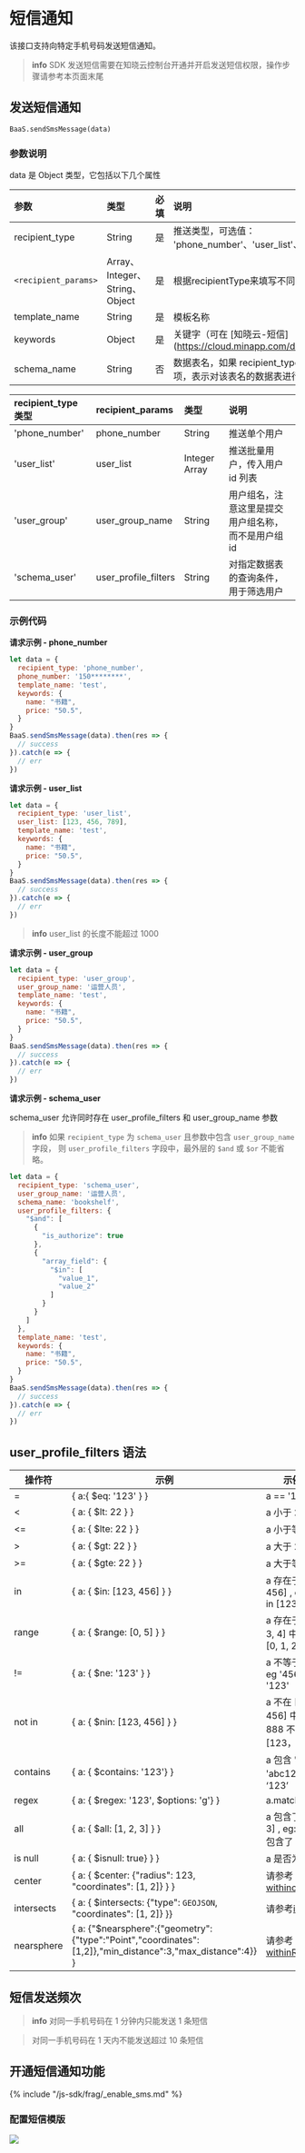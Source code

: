 # 短信通知

该接口支持向特定手机号码发送短信通知。

> **info**
> SDK 发送短信需要在知晓云控制台开通并开启发送短信权限，操作步骤请参考本页面末尾

## 发送短信通知
`BaaS.sendSmsMessage(data)`

### 参数说明

data 是 Object 类型，它包括以下几个属性

| 参数             | 类型   | 必填  | 说明 |
| :-------------- | :----- | :--- | :-- |
| recipient_type  | String | 是   | 推送类型，可选值： 'phone_number'、'user_list'、'user_group'、'schema_user'  |
| `<recipient_params>` | Array、Integer、String、Object | 是   | 根据recipientType来填写不同的参数名， 详见下方表格说明 |
| template_name     | String | 是   | 模板名称 |
| keywords        | Object | 是   | 关键字（可在 [知晓云-短信](https://cloud.minapp.com/dashboard/#/app/[[app_id | addSlashPostfixIfNotEmpty]]sms/setting) 配置）|
| schema_name     | String | 否   | 数据表名，如果 recipient_type 为 schema_user 则为必填项，表示对该表名的数据表进行用户筛选  |


| recipient_type 类型 | recipient_params     | 类型          | 说明                        |
|:--------------------|:---------------------|:--------------|:----------------------------|
| 'phone_number'      | phone_number         | String        | 推送单个用户                |
| 'user_list'         | user_list            | Integer Array | 推送批量用户，传入用户 id 列表           |
| 'user_group'        | user_group_name      | String        | 用户组名，注意这里是提交用户组名称，而不是用户组 id |
| 'schema_user'       | user_profile_filters | String        | 对指定数据表的查询条件，用于筛选用户        |

### 示例代码

**请求示例 - phone_number**

```javascript
let data = {
  recipient_type: 'phone_number',
  phone_number: '150********',
  template_name: 'test',
  keywords: {
    name: "书籍",
    price: "50.5",
  }
}
BaaS.sendSmsMessage(data).then(res => {
  // success
}).catch(e => {
  // err
})
```

**请求示例 - user_list**

```javascript
let data = {
  recipient_type: 'user_list',
  user_list: [123, 456, 789],
  template_name: 'test',
  keywords: {
    name: "书籍",
    price: "50.5",
  }
}
BaaS.sendSmsMessage(data).then(res => {
  // success
}).catch(e => {
  // err
})
```

> **info**
> user_list 的长度不能超过 1000

**请求示例 - user_group**

```js
let data = {
  recipient_type: 'user_group',
  user_group_name: '运营人员',
  template_name: 'test',
  keywords: {
    name: "书籍",
    price: "50.5",
  }
}
BaaS.sendSmsMessage(data).then(res => {
  // success
}).catch(e => {
  // err
})
```

**请求示例 - schema_user**

schema_user 允许同时存在 user_profile_filters 和 user_group_name 参数

> **info**
> 如果 `recipient_type` 为 `schema_user` 且参数中包含 `user_group_name` 字段，
> 则 `user_profile_filters` 字段中，最外层的 `$and` 或 `$or` 不能省略。

```js
let data = {
  recipient_type: 'schema_user',
  user_group_name: '运营人员',
  schema_name: 'bookshelf',
  user_profile_filters: {
    "$and": [
      {
        "is_authorize": true
      },
      {
        "array_field": {
          "$in": [
            "value_1",
            "value_2"
          ]
        }
      }
    ]
  },
  template_name: 'test',
  keywords: {
    name: "书籍",
    price: "50.5",
  }
}
BaaS.sendSmsMessage(data).then(res => {
  // success
}).catch(e => {
  // err
})
```

## user_profile_filters 语法

| 操作符     	| 示例                                                                                                       	| 示例说明                    	|
|------------	|------------------------------------------------------------------------------------------------------------	|-----------------------------	|
| =          	| { a:{ $eq: '123' } }                                                                                       	| a == '123'       	|
| <          	| { a: { $lt: 22 } }                                                                                         	| a 小于 22                   	|
| <=         	| { a: { $lte: 22 } }                                                                                        	| a 小于等于 22               	|
| >          	| { a: { $gt: 22 } }                                                                                         	| a 大于 22                   	|
| >=         	| { a: { $gte: 22 } }                                                                                        	| a 大于等于 22               	|
| in         	| { a: { $in: [123, 456] } }                                                                                 	| a 存在于 [123, 456] , eg: 123 in [123, 456]      	|
| range      	| { a: { $range: [0, 5] } }                                                                                  	| a 存在于 [0, 1, 2, 3, 4] 中, eg: 1 in [0, 1, 2] 	|
| !=         	| { a: { $ne: '123' } }                                                                                      	| a 不等于 '123', eg '456' != '123'          	|
| not in     	| { a: { $nin: [123, 456] } }                                                                                	| a 不在 [123, 456] 中, eg: 888 不在 [123， 456] 中    	|
| contains   	| { a: { $contains: '123'} }                                                                                 	| a 包含 '123', eg: 'abc123' 包含 ‘123’         	|
| regex      	| { a: { $regex: '123', $options: 'g'} }                                                                     	| a.match(/123/g)             	|
| all        	| { a: { $all: [1, 2, 3] } }                                                                                 	| a 包含了 [1, 2, 3] , eg: [1, 2, 3] 包含了  [1, 2]  	|
| is null    	| { a: { $isnull: true} } }                                                                                  	| a 是否为空                  	|
| center     	| { a: { $center: {"radius": 123, "coordinates": [1, 2]} } }                                                 	| 请参考[withincircle](../../../js-sdk/schema/geo.md)          	|
| intersects 	| { a: { $intersects: {"type": `GEOJSON`, "coordinates": [1, 2]} }}                                          	| 请参考[include](../../../js-sdk/schema/geo.md)                	|
| nearsphere 	| { a: {"$nearsphere":{"geometry":{"type":"Point","coordinates":[1,2]},"min_distance":3,"max_distance":4}} } 	| 请参考[withinRegion](../../../js-sdk/schema/geo.md)           	|


## 短信发送频次

> **info**
> 对同一手机号码在 1 分钟内只能发送 1 条短信

> 对同一手机号码在 1 天内不能发送超过 10 条短信

## 开通短信通知功能

{% include "/js-sdk/frag/_enable_sms.md" %}

### 配置短信模版

![](/images/dashboard/sms-message-config.png)
